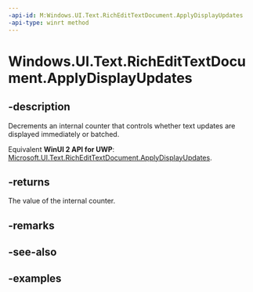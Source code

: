 ```yaml
---
-api-id: M:Windows.UI.Text.RichEditTextDocument.ApplyDisplayUpdates
-api-type: winrt method
---
```


<!-- Method syntax.
public int RichEditTextDocument.ApplyDisplayUpdates()
-->

# Windows.UI.Text.RichEditTextDocument.ApplyDisplayUpdates


## -description

Decrements an internal counter that controls whether text updates are displayed immediately or batched.

Equivalent **WinUI 2 API for UWP**: [Microsoft.UI.Text.RichEditTextDocument.ApplyDisplayUpdates](/windows/winui/api/microsoft.ui.text.richedittextdocument.applydisplayupdates).

## -returns

The value of the internal counter.

## -remarks

## -see-also

## -examples

